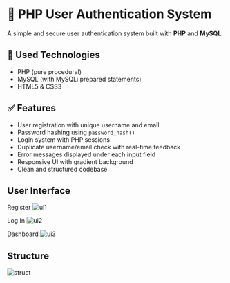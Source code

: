 # 🔐 PHP User Authentication System

A simple and secure user authentication system built with **PHP** and **MySQL**.

## 🧰 Used Technologies

- PHP (pure procedural)
- MySQL (with MySQLi prepared statements)
- HTML5 & CSS3

## ✅ Features


- User registration with unique username and email
- Password hashing using `password_hash()`
- Login system with PHP sessions
- Duplicate username/email check with real-time feedback
- Error messages displayed under each input field
- Responsive UI with gradient background
- Clean and structured codebase

## User Interface
Register
![ui1](https://github.com/user-attachments/assets/27ad523c-2ba7-4c7d-a1c2-4d04a0bcecc8)

Log In
![ui2](https://github.com/user-attachments/assets/f19b024a-1f2d-4d4e-a484-979f55a2fa9c)

Dashboard
![ui3](https://github.com/user-attachments/assets/76a7df28-9cc7-42e6-b7ef-6a7e8e97fe7b)

## Structure
![struct](https://github.com/user-attachments/assets/855205ac-95f4-4589-b287-61bdbba284b5)

